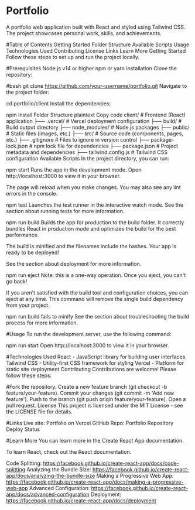 # Portfolio
A portfolio web application built with React and styled using Tailwind CSS. The project showcases personal work, skills, and achievements.

#Table of Contents
Getting Started
Folder Structure
Available Scripts
Usage
Technologies Used
Contributing
License
Links
Learn More
Getting Started
Follow these steps to set up and run the project locally.

#Prerequisites
Node.js v14 or higher
npm or yarn
Installation
Clone the repository:

#bash
git clone https://github.com/your-username/portfolio.git
Navigate to the project folder:


cd portfolio/client
Install the dependencies:

npm install
Folder Structure
plaintext
Copy code
client/               # Frontend (React) application
├── .vercel/          # Vercel deployment configuration
├── build/            # Build output directory
├── node_modules/     # Node.js packages
├── public/           # Static files (images, etc.)
├── src/              # Source code (components, pages, etc.)
├── .gitignore        # Files to ignore in version control
├── package-lock.json # npm lock file for dependencies
├── package.json      # Project metadata and dependencies
├── tailwind.config.js # Tailwind CSS configuration
Available Scripts
In the project directory, you can run:

npm start
Runs the app in the development mode.
Open http://localhost:3000 to view it in your browser.

The page will reload when you make changes.
You may also see any lint errors in the console.

npm test
Launches the test runner in the interactive watch mode.
See the section about running tests for more information.

npm run build
Builds the app for production to the build folder.
It correctly bundles React in production mode and optimizes the build for the best performance.

The build is minified and the filenames include the hashes.
Your app is ready to be deployed!

See the section about deployment for more information.

npm run eject
Note: this is a one-way operation. Once you eject, you can't go back!

If you aren't satisfied with the build tool and configuration choices, you can eject at any time. This command will remove the single build dependency from your project.

npm run build fails to minify
See the section about troubleshooting the build process for more information.

#Usage
To run the development server, use the following command:


npm run start
Open http://localhost:3000 to view it in your browser.

#Technologies Used
React - JavaScript library for building user interfaces
Tailwind CSS - Utility-first CSS framework for styling
Vercel - Platform for static site deployment
Contributing
Contributions are welcome! Please follow these steps:

#Fork the repository.
Create a new feature branch (git checkout -b feature/your-feature).
Commit your changes (git commit -m 'Add new feature').
Push to the branch (git push origin feature/your-feature).
Open a pull request.
License
This project is licensed under the MIT License - see the LICENSE file for details.

#Links
Live site: Portfolio on Vercel
GitHub Repo: Portfolio Repository
Deploy Status


#Learn More
You can learn more in the Create React App documentation.

To learn React, check out the React documentation.

Code Splitting: https://facebook.github.io/create-react-app/docs/code-splitting
Analyzing the Bundle Size: https://facebook.github.io/create-react-app/docs/analyzing-the-bundle-size
Making a Progressive Web App: https://facebook.github.io/create-react-app/docs/making-a-progressive-web-app
Advanced Configuration: https://facebook.github.io/create-react-app/docs/advanced-configuration
Deployment: https://facebook.github.io/create-react-app/docs/deployment
